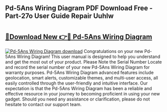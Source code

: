 ## Pd-5Ans Wiring Diagram PDF Download Free - Part-27o User Guide Repair Uuhlw

# <h2><a href="http://dfrv6j.blite.top/?on=Pd-5Ans+Wiring+Diagram">🔗Download New 👉🔴 Pd-5Ans Wiring Diagram</a></h2>

[![Pd-5Ans Wiring Diagram download](https://i.imgur.com/lujVjoI.png)](http://dfrv6j.blite.top/?on=Pd-5Ans+Wiring+Diagram)
Congratulations on your new Pd-5Ans Wiring Diagram! This user manual is designed to help you understand and get the most out of your product. Please Note the Serial Number Locate and record the serial number of your new Pd-5Ans Wiring Diagram for warranty purposes. Pd-5Ans Wiring Diagram advanced features include geolocation, smart alerts, customizable themes, and multi-user access, all easily controlled through the user-friendly and intuitive interface. Our expectation is that the Pd-5Ans Wiring Diagram has been a reliable and effective resource in your journey to becoming proficient in using your new gadget. Should you need any assistance or clarification, please do not hesitate to contact our support team.
